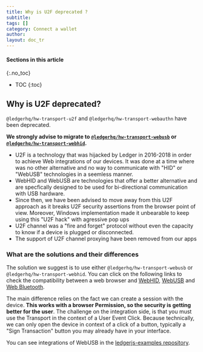 ```yaml
---
title: Why is U2F deprecated ?
subtitle:
tags: []
category: Connect a wallet
author:
layout: doc_tr
---
```


#### Sections in this article
{:.no_toc}
* TOC
{:toc}

## Why is U2F deprecated?

`@ledgerhq/hw-transport-u2f` and `@ledgerhq/hw-transport-webauthn` have been deprecated.

**We strongly advise to migrate to [`@ledgerhq/hw-transport-webusb`](../webusb) or [`@ledgerhq/hw-transport-webhid`](../webhid).**

- U2F is a technology that was hijacked by Ledger in 2016-2018 in order to achieve Web integrations of our devices. It was done at a time where was no other alternative and no way to communicate with "HID" or "WebUSB" technologies in a seemless manner.
- WebHID and WebUSB are technologies that offer a better alternative and are specfically designed to be used for bi-directional communication with USB hardware.
- Since then, we have been advised to move away from this U2F approach as it breaks U2F security assertions from the browser point of view. Moreover, Windows implementation made it unbearable to keep using this "U2F hack" with agressive pop ups
- U2F channel was a "fire and forget" protocol without even the capacity to know if a device is plugged or disconnected.
- The support of U2F channel proxying have been removed from our apps

### What are the solutions and their differences

The solution we suggest is to use either `@ledgerhq/hw-transport-webusb` or `@ledgerhq/hw-transport-webhid`. You can click on the following links to check the compatibility between a web browser and [WebHID](https://caniuse.com/webhid), [WebUSB](https://caniuse.com/webusb) and [Web Bluetooth](https://caniuse.com/web-bluetooth).

The main difference relies on the fact we can create a session with the device. **This works with a browser Permission, so the security is getting better for the user**. The challenge on the integration side, is that you must use the Transport in the context of a User Event Click. Because technically, we can only open the device in context of a click of a button, typically a "Sign Transaction" button you may already have in your interface.

You can see integrations of WebUSB in the [ledgerjs-examples repository](https://github.com/LedgerHQ/ledgerjs-examples).

